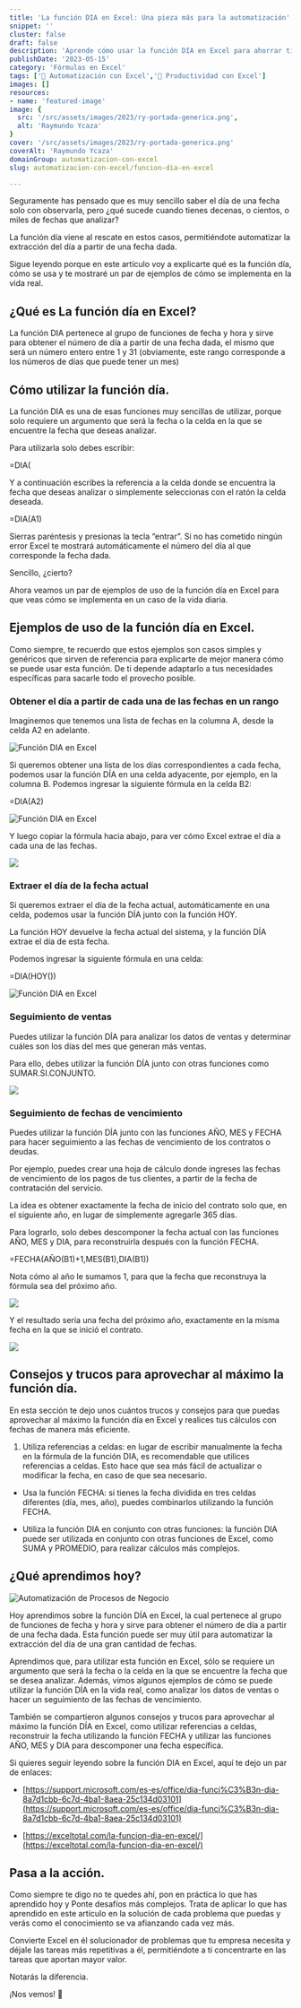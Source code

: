 ```yaml
---
title: 'La función DIA en Excel: Una pieza más para la automatización'
snippet: ''
cluster: false
draft: false 
description: 'Aprende cómo usar la función DIA en Excel para ahorrar tiempo y aumentar la eficiencia en tus procesos de negocio.'
publishDate: '2023-05-15'
category: 'Fórmulas en Excel'
tags: ['🤖 Automatización con Excel','🚀 Productividad con Excel']
images: []
resources: 
- name: 'featured-image'
image: {
  src: '/src/assets/images/2023/ry-portada-generica.png',
  alt: 'Raymundo Ycaza'
}
cover: '/src/assets/images/2023/ry-portada-generica.png'
coverAlt: 'Raymundo Ycaza'
domainGroup: automatizacion-con-excel
slug: automatizacion-con-excel/funcion-dia-en-excel

---
```


Seguramente has pensado que es muy sencillo saber el día de una fecha solo con observarla, pero ¿qué sucede cuando tienes decenas, o cientos, o miles de fechas que analizar?

La función día viene al rescate en estos casos, permitiéndote automatizar la extracción del día a partir de una fecha dada.

Sigue leyendo porque en este artículo voy a explicarte qué es la función día, cómo se usa y te mostraré un par de ejemplos de cómo se implementa en la vida real.

## ¿Qué es La función día en Excel?

La función DIA pertenece al grupo de funciones de fecha y hora y sirve para obtener el número de día a partir de una fecha dada, el mismo que será un número entero entre 1 y 31 (obviamente, este rango corresponde a los números de días que puede tener un mes)

## Cómo utilizar la función día.

La función DIA es una de esas funciones muy sencillas de utilizar, porque solo requiere un argumento que será la fecha o la celda en la que se encuentre la fecha que deseas analizar.

Para utilizarla solo debes escribir:

\=DIA(

Y a continuación escribes la referencia a la celda donde se encuentra la fecha que deseas analizar o simplemente seleccionas con el ratón la celda deseada.

\=DIA(A1)

Sierras paréntesis y presionas la tecla “entrar”. Si no has cometido ningún error Excel te mostrará automáticamente el número del día al que corresponde la fecha dada.

Sencillo, ¿cierto?

Ahora veamos un par de ejemplos de uso de la función día en Excel para que veas cómo se implementa en un caso de la vida diaria.

## Ejemplos de uso de la función día en Excel.

Como siempre, te recuerdo que estos ejemplos son casos simples y genéricos que sirven de referencia para explicarte de mejor manera cómo se puede usar esta función. De ti depende adaptarlo a tus necesidades específicas para sacarle todo el provecho posible.

### Obtener el día a partir de cada una de las fechas en un rango

Imaginemos que tenemos una lista de fechas en la columna A, desde la celda A2 en adelante.

![Función DIA en Excel](/src/assets/images/2023/image-8.png)

Si queremos obtener una lista de los días correspondientes a cada fecha, podemos usar la función DÍA en una celda adyacente, por ejemplo, en la columna B. Podemos ingresar la siguiente fórmula en la celda B2:

\=DIA(A2)

![Función DIA en Excel](/src/assets/images/2023/image-9.png)

Y luego copiar la fórmula hacia abajo, para ver cómo Excel extrae el día a cada una de las fechas.

![](/src/assets/images/2023/image-10.png)

### Extraer el día de la fecha actual

Si queremos extraer el día de la fecha actual, automáticamente en una celda, podemos usar la función DÍA junto con la función HOY.

La función HOY devuelve la fecha actual del sistema, y la función DÍA extrae el día de esta fecha.

Podemos ingresar la siguiente fórmula en una celda:

\=DIA(HOY())

![Función DIA en Excel](/src/assets/images/2023/image-11.png)

### Seguimiento de ventas

Puedes utilizar la función DÍA para analizar los datos de ventas y determinar cuáles son los días del mes que generan más ventas.

Para ello, debes utilizar la función DÍA junto con otras funciones como SUMAR.SI.CONJUNTO.

![](/src/assets/images/2023/image-12.png)

### Seguimiento de fechas de vencimiento

Puedes utilizar la función DÍA junto con las funciones AÑO, MES y FECHA para hacer seguimiento a las fechas de vencimiento de los contratos o deudas.

Por ejemplo, puedes crear una hoja de cálculo donde ingreses las fechas de vencimiento de los pagos de tus clientes, a partir de la fecha de contratación del servicio.

La idea es obtener exactamente la fecha de inicio del contrato solo que, en el siguiente año, en lugar de simplemente agregarle 365 días.

Para lograrlo, solo debes descomponer la fecha actual con las funciones AÑO, MES y DIA, para reconstruirla después con la función FECHA.

\=FECHA(AÑO(B1)+1,MES(B1),DIA(B1))

Nota cómo al año le sumamos 1, para que la fecha que reconstruya la fórmula sea del próximo año.

![](/src/assets/images/2023/image-13.png)

Y el resultado sería una fecha del próximo año, exactamente en la misma fecha en la que se inició el contrato.

![](/src/assets/images/2023/image-14.png)

## Consejos y trucos para aprovechar al máximo la función día.

En esta sección te dejo unos cuántos trucos y consejos para que puedas aprovechar al máximo la función día en Excel y realices tus cálculos con fechas de manera más eficiente.

1. Utiliza referencias a celdas: en lugar de escribir manualmente la fecha en la fórmula de la función DIA, es recomendable que utilices referencias a celdas. Esto hace que sea más fácil de actualizar o modificar la fecha, en caso de que sea necesario.

- Usa la función FECHA: si tienes la fecha dividida en tres celdas diferentes (día, mes, año), puedes combinarlos utilizando la función FECHA.

- Utiliza la función DIA en conjunto con otras funciones: la función DIA puede ser utilizada en conjunto con otras funciones de Excel, como SUMA y PROMEDIO, para realizar cálculos más complejos.

## ¿Qué aprendimos hoy?

![Automatización de Procesos de Negocio](/src/assets/images/2023/ernesto-sonrisa-mirando-derecha_oscuro.png)

Hoy aprendimos sobre la función DÍA en Excel, la cual pertenece al grupo de funciones de fecha y hora y sirve para obtener el número de día a partir de una fecha dada. Esta función puede ser muy útil para automatizar la extracción del día de una gran cantidad de fechas.

Aprendimos que, para utilizar esta función en Excel, sólo se requiere un argumento que será la fecha o la celda en la que se encuentre la fecha que se desea analizar. Además, vimos algunos ejemplos de cómo se puede utilizar la función DÍA en la vida real, como analizar los datos de ventas o hacer un seguimiento de las fechas de vencimiento.

También se compartieron algunos consejos y trucos para aprovechar al máximo la función DÍA en Excel, como utilizar referencias a celdas, reconstruir la fecha utilizando la función FECHA y utilizar las funciones AÑO, MES y DIA para descomponer una fecha específica.

Si quieres seguir leyendo sobre la función DIA en Excel, aquí te dejo un par de enlaces:

- [https://support.microsoft.com/es-es/office/dia-funci%C3%B3n-dia-8a7d1cbb-6c7d-4ba1-8aea-25c134d03101](https://support.microsoft.com/es-es/office/dia-funci%C3%B3n-dia-8a7d1cbb-6c7d-4ba1-8aea-25c134d03101)

- [https://exceltotal.com/la-funcion-dia-en-excel/](https://exceltotal.com/la-funcion-dia-en-excel/)

## Pasa a la acción.

Como siempre te digo no te quedes ahí, pon en práctica lo que has aprendido hoy y Ponte desafíos más complejos. Trata de aplicar lo que has aprendido en este artículo en la solución de cada problema que puedas y verás como el conocimiento se va afianzando cada vez más.

Convierte Excel en él solucionador de problemas que tu empresa necesita y déjale las tareas más repetitivas a él, permitiéndote a ti concentrarte en las tareas que aportan mayor valor.

Notarás la diferencia.

¡Nos vemos! 🐌
